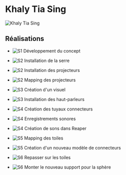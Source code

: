 # Khaly Tia Sing

 ![Khaly Tia Sing](khalytia_sing.jpg)

 ## Réalisations
  <!-- Une image par semaine de la réalisation dont tu es le plus fier avec une légende -->

* ![S1 Développement du concept](conception.jpg)

* ![S2 Installation de la serre](construction_serre.jpg)
* ![S2 Installation des projecteurs](projection_install.jpg)
* ![S2 Mapping des projecteurs](mapping.jpg)

* ![S3 Création d'un visuel](khaly_visuelle.jpg)
* ![S3 Installation des haut-parleurs](khaly_speakers.jpg)

* ![S4 Création des tuyaux connecteurs](connecteurs_piercing.jpg)
* ![S4 Enregistrements sonores](enregistrements.jpg)
* ![S4 Création de sons dans Reaper](sons.jpg)

* ![S5 Mapping des toiles](mapping.jpg)
* ![S5 Création d'un nouveau modèle de connecteurs]()

* ![S6 Repasser sur les toiles](vapeur.jpg)
* ![S6 Monter le nouveau support pour la sphère](construction_sphere.jpg)
